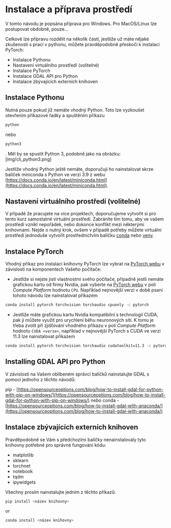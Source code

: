 # Instalace a příprava prostředí

V tomto návodu je popsána příprava pro Windows. Pro MacOS/Linux lze postupovat obdobně, pouze...

Celkově lze přípravu rozdělit na několik částí, jestliže už máte nějaké zkušenosti s prací v pythonu, můžete pravděpodobně přeskoči k instalaci PyTorch:

- Instalace Pythonu
- Nastavení virtuálního prostředí (volitelné)
- Instalace PyTorch
- Instalace GDAL API pro Python
- Instalace zbývajících externích knihoven

## Instalace Pythonu
Nutná pouze pokud již nemáte vhodný Python. Toto lze vyzkoušet otevřením příkazové řadky a spuštěním příkazu
```sh
python
```
nebo
```sh
python3
```
. Měl by se spustit Python 3, podobně jako na obrázku: [img/cli_python3.png]

Jestliže vhodný Python ještě nemáte, doporučuji ho nainstalovat skrze balíček miniconda s Python ve verzi 3.9 z webu [https://docs.conda.io/en/latest/miniconda.html](https://docs.conda.io/en/latest/miniconda.html).

## Nastavení virtuálního prostředí (volitelné)
V případě že pracujete na více projektech, doporučujeme vytvořit si pro tento kurz samostatné virtuální prostředí. Zabráníte tím tomu, aby ve vašem prostředí vznikl nepořádek, nebo dokonce konflikt mezi některými knihovnami. Nejde o nutný krok, ovšem v případě potřeby můžete virtuální prostředí jednoduše vytvořit prostřednictvím balíčku [conda](https://docs.conda.io/projects/conda/en/latest/user-guide/tasks/manage-environments.html#creating-an-environment-with-commands) nebo [venv](https://packaging.python.org/en/latest/guides/installing-using-pip-and-virtual-environments/).

## Instalace PyTorch
Vhodný příkaz pro instalaci knihovny PyTorch lze vybrat na [PyTorch webu](https://pytorch.org/get-started/locally/) v závislosti na komponentech Vašeho počítače:

* Jestliže si nejste jistí vlastnostmi svého počítače, případně jestli nemáte grafickou kartu od firmy Nvidia, pak vyberte na [PyTorch webu](https://pytorch.org/get-started/locally/) v poli _Compute Platform_ hodnotu `CPU`.
Například nejnovější verzi v době psaní tohoto návodu lze nainstalovat příkazem
```sh
conda install pytorch torchvision torchaudio cpuonly -c pytorch
```

* Jestliže máte grafickou kartu Nvidia kompatibilní s technologií CUDA, pak ji můžete využít pro urychlení běhu neuronových sítí. K tomu je třeba zvolit při zjišťování vhodného příkazu v poli _Compute Platform_ hodnotu `CUDA <verze>`, například v nejnovější PyTorch s CUDA ve verzi 11.3 lze nainstalovat příkazem
```sh
conda install pytorch torchvision torchaudio cudatoolkit=11.3 -c pytorch
```

## Installing GDAL API pro Python
V závislosti na Vašem oblíbeném správci balíčků nainstalujte GDAL s pomocí jednoho z těchto návodů:

pip - [https://opensourceoptions.com/blog/how-to-install-gdal-for-python-with-pip-on-windows/](https://opensourceoptions.com/blog/how-to-install-gdal-for-python-with-pip-on-windows/)
nebo
conda - [https://opensourceoptions.com/blog/how-to-install-gdal-with-anaconda/](https://opensourceoptions.com/blog/how-to-install-gdal-with-anaconda/)

## Instalace zbývajících externích knihoven
Pravděpodobně se Vám s předchozími balíčky nenainstalovaly tyto knihovny potřebné pro správné fungování kódu:
- matplotlib
- sklearn
- torchnet
- notebook
- tqdm
- ipywidgets

Všechny prosím nainstalujte jedním z těchto příkazů:

```sh
pip install <název knihovny>
```
or
```sh
conda install <název knihovny>
```
